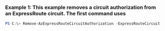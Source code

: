 ### Example 1: This example removes a circuit authorization from an ExpressRoute circuit. The first command uses
```powershell
PS C:\> Remove-AzExpressRouteCircuitAuthorization -ExpressRouteCircuit $circuit_init -Name ContosoCircuitAuthorization
```

